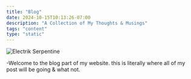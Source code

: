 ```yaml
---
title: "Blog"
date: 2024-10-15T10:13:26-07:00
description: "A Collection of My Thoughts & Musings"
tags: "content" 
type: "static"
---
```


![Electrik Serpentine](/images/welcome-banner.png)

-Welcome to the blog part of my website.
this is literally where all of my post will be going & what not. 

